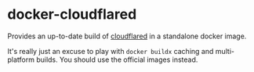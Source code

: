# docker-cloudflared

Provides an up-to-date build of [cloudflared](https://github.com/cloudflare/cloudflared) in a standalone docker image.

It's really just an excuse to play with `docker buildx` caching and multi-platform builds. You should use the official images instead.
